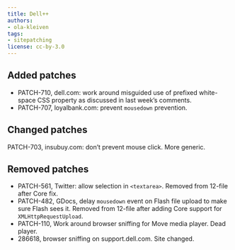 ```yaml
---
title: Dell++
authors:
- ola-kleiven
tags:
- sitepatching
license: cc-by-3.0
---
```


## Added patches

- PATCH-710, dell.com: work around misguided use of prefixed white-space CSS property as discussed in last week’s comments.
- PATCH-707, loyalbank.com: prevent `mousedown` prevention.

## Changed patches

PATCH-703, insubuy.com: don’t prevent mouse click. More generic.

## Removed patches

- PATCH-561, Twitter: allow selection in `<textarea>`. Removed from 12-file after Core fix.
- PATCH-482, GDocs, delay `mousedown` event on Flash file upload to make sure Flash sees it. Removed from 12-file after adding Core support for `XMLHttpRequestUpload`.
- PATCH-110, Work around browser sniffing for Move media player. Dead player.
- 286618, browser sniffing on support.dell.com. Site changed.
